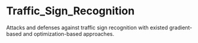# Traffic_Sign_Recognition
Attacks and defenses against traffic sign recognition with existed gradient-based and optimization-based approaches.

